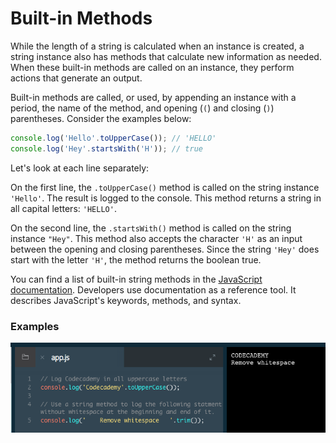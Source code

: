 # Built-in Methods

While the length of a string is calculated when an instance is created, a string instance also has methods that calculate new information as needed. When these built-in methods are called on an instance, they perform actions that generate an output.

Built-in methods are called, or used, by appending an instance with a period, the name of the method, and opening (`(`) and closing (`)`) parentheses. Consider the examples below:

```js
console.log('Hello'.toUpperCase()); // 'HELLO'
console.log('Hey'.startsWith('H')); // true
```
Let's look at each line separately:

On the first line, the `.toUpperCase()` method is called on the string instance `'Hello'`. The result is logged to the console. This method returns a string in all capital letters: `'HELLO'`.

On the second line, the `.startsWith()` method is called on the string instance `"Hey"`. This method also accepts the character `'H'` as an input between the opening and closing parentheses. Since the string `'Hey'` does start with the letter `'H'`, the method returns the boolean true.

You can find a list of built-in string methods in the [JavaScript documentation](https://developer.mozilla.org/en-US/docs/Web/JavaScript/Reference/Global_Objects/String/prototype). Developers use documentation as a reference tool. It describes JavaScript's keywords, methods, and syntax.

### Examples

![built-in-methods](../built-in-methods.png)
